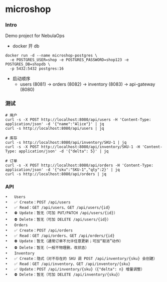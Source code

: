 # microshop

### Intro
Demo project for NebulaOps

* docker 开 db
```shell
docker run -d --name microshop-postgres \
  -e POSTGRES_USER=shop -e POSTGRES_PASSWORD=shop123 -e POSTGRES_DB=shopdb \
  -p 5432:5432 postgres:16
```

* 启动顺序
  * users (8081) → orders (8082) → inventory (8083) → api-gateway (8080)

### 测试
```shell
# 用户
curl -s -X POST http://localhost:8080/api/users -H 'Content-Type: application/json' -d '{"name":"Alice"}' | jq
curl -s http://localhost:8080/api/users | jq

# 库存
curl -s http://localhost:8080/api/inventory/SKU-1 | jq
curl -s -X POST http://localhost:8080/api/inventory/SKU-1 -H 'Content-Type: application/json' -d '{"delta": 5}' | jq

# 订单
curl -s -X POST http://localhost:8080/api/orders -H 'Content-Type: application/json' -d '{"sku":"SKU-1","qty":2}' | jq
curl -s http://localhost:8080/api/orders | jq
```

### API
	•	Users
	•	✅ Create：POST /api/users
	•	✅ Read：GET /api/users、GET /api/users/{id}
	•	⛔ Update：暂无（可加 PUT/PATCH /api/users/{id}）
	•	⛔ Delete：暂无（可加 DELETE /api/users/{id}）
	•	Orders
	•	✅ Create：POST /api/orders
	•	✅ Read：GET /api/orders、GET /api/orders/{id}
	•	⛔ Update：暂无（通常订单不允许任意更新；可加“取消”动作）
	•	⛔ Delete：暂无（一般不物理删，改状态）
	•	Inventory
	•	✅ Create：隐式（对不存在的 SKU 调 POST /api/inventory/{sku} 会创建）
	•	✅ Read：GET /api/inventory、GET /api/inventory/{sku}
	•	✅ Update：POST /api/inventory/{sku}（{"delta": n} 增量调整）
	•	⛔ Delete：暂无（可加 DELETE /api/inventory/{sku}）